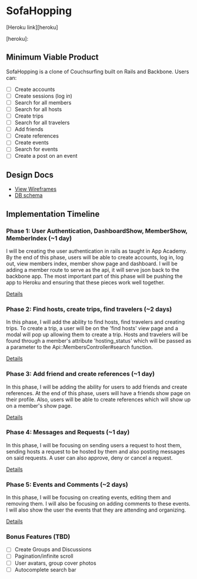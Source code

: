 # SofaHopping

[Heroku link][heroku]

[heroku]:

## Minimum Viable Product
SofaHopping is a clone of Couchsurfing built on Rails and Backbone. Users can:


- [ ] Create accounts
- [ ] Create sessions (log in)
- [ ] Search for all members
- [ ] Search for all hosts
- [ ] Create trips
- [ ] Search for all travelers
- [ ] Add friends
- [ ] Create references
- [ ] Create events
- [ ] Search for events
- [ ] Create a post on an event

## Design Docs
* [View Wireframes][views]
* [DB schema][schema]

[views]: ./docs/views.md
[schema]: ./docs/schema.md

## Implementation Timeline

### Phase 1: User Authentication, DashboardShow, MemberShow, MemberIndex (~1 day)
I will be creating the user authentication in rails as taught in App Academy.
By the end of this phase, users will be able to create accounts, log in, log out,
view members index, member show page and dashboard. I will be adding a
member route to serve as the api, it will serve json back to the backbone app.
The most important part of this phase will be pushing the app to Heroku
and ensuring that these pieces work well together.

[Details][phase-one]

### Phase 2: Find hosts, create trips, find travelers (~2 days)
In this phase, I will add the ability to find hosts, find travelers
and creating trips. To create a trip, a user will be on the 'find hosts' view
page and a modal will pop up allowing them to create a trip. Hosts and travelers
will be found through a member's attribute 'hosting_status' which will be passed
as a parameter to the Api::MembersController#search function.

[Details][phase-two]

### Phase 3: Add friend and create references (~1 day)
In this phase, I will be adding the ability for users to add friends
and create references. At the end of this phase, users will have a friends show
page on their profile. Also, users will be able to create references which will
show up on a member's show page.

[Details][phase-three]

### Phase 4: Messages and Requests (~1 day)
In this phase, I will be focusing on sending users a request to host them,
sending hosts a request to be hosted by them and also posting messages
on said requests. A user can also approve, deny or cancel a request.

[Details][phase-four]

### Phase 5: Events and Comments (~2 days)
In this phase, I will be focusing on creating events, editing them and removing
them. I will also be focusing on adding comments to these events. I will also
show the user the events that they are attending and organizing.

[Details][phase-five]


### Bonus Features (TBD)
- [ ] Create Groups and Discussions
- [ ] Pagination/infinite scroll
- [ ] User avatars, group cover photos
- [ ] Autocomplete search bar

[phase-one]: ./docs/phases/phase1.md
[phase-two]: ./docs/phases/phase2.md
[phase-three]: ./docs/phases/phase3.md
[phase-four]: ./docs/phases/phase4.md
[phase-five]: ./docs/phases/phase5.md
